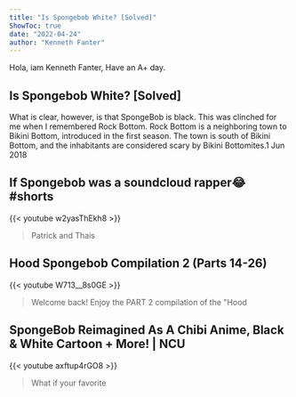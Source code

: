 ```yaml
---
title: "Is Spongebob White? [Solved]"
ShowToc: true 
date: "2022-04-24"
author: "Kenneth Fanter" 
---
```


Hola, iam Kenneth Fanter, Have an A+ day.
## Is Spongebob White? [Solved]
What is clear, however, is that SpongeBob is black. This was clinched for me when I remembered Rock Bottom. Rock Bottom is a neighboring town to Bikini Bottom, introduced in the first season. The town is south of Bikini Bottom, and the inhabitants are considered scary by Bikini Bottomites.1 Jun 2018

## If Spongebob was a soundcloud rapper😂 #shorts
{{< youtube w2yasThEkh8 >}}
>Patrick and Thais

## Hood Spongebob Compilation 2 (Parts 14-26)
{{< youtube W713__8s0GE >}}
>Welcome back! Enjoy the PART 2 compilation of the "Hood 

## SpongeBob Reimagined As A Chibi Anime, Black & White Cartoon + More! | NCU
{{< youtube axftup4rGO8 >}}
>What if your favorite 

